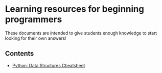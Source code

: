 # Learning resources for beginning programmers 
These documents are intended to give students enough knowledge to start looking for
their own answers!

## Contents
- [Python: Data Structures Cheatsheet](https://github.com/atrnh/learning-resources/blob/master/cheatsheet.md)
